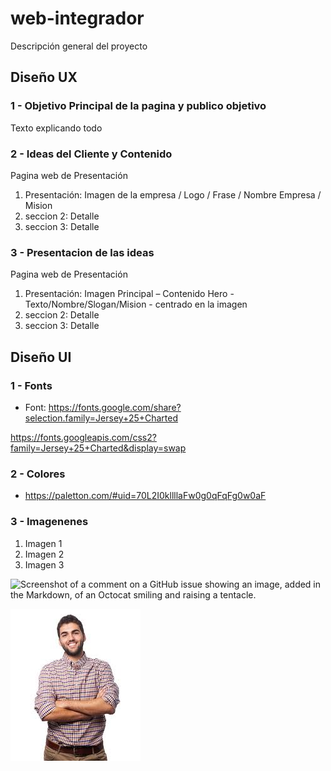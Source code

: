 # web-integrador
Descripción general del proyecto

## Diseño UX

### 1 - Objetivo Principal de la pagina y publico objetivo
Texto explicando todo

### 2 - Ideas del Cliente y Contenido
Pagina web de Presentación

1. Presentación: Imagen de la empresa / Logo / Frase / Nombre Empresa / Mision​
2. seccion 2: Detalle
3. seccion 3: Detalle

### 3 - Presentacion de las ideas
Pagina web de Presentación

1. Presentación: Imagen Principal – Contenido Hero ​- Texto/Nombre/Slogan/Mision - centrado en la imagen​
2. seccion 2: Detalle
3. seccion 3: Detalle


## Diseño UI

### 1 - Fonts

- Font: https://fonts.google.com/share?selection.family=Jersey+25+Charted

https://fonts.googleapis.com/css2?family=Jersey+25+Charted&display=swap

### 2 - Colores

- https://paletton.com/#uid=70L2I0kllllaFw0g0qFqFg0w0aF

### 3 - Imagenenes

1. Imagen 1
2. Imagen 2
3. Imagen 3


![Screenshot of a comment on a GitHub issue showing an image, added in the Markdown, of an Octocat smiling and raising a tentacle.](https://myoctocat.com/assets/images/base-octocat.svg)


![Imagen local](./img/persona.jpeg)